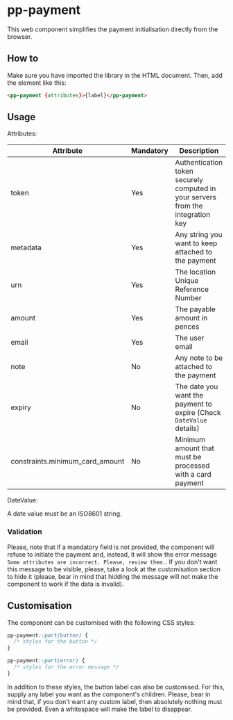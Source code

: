 # pp-payment

This web component simplifies the payment initialisation directly from the browser.

## How to

Make sure you have imported the library in the HTML document. Then, add the element like this:

```html
<pp-payment {attributes}>{label}</pp-payment>
```

## Usage

Attributes:

| Attribute                       | Mandatory | Description                                                                     |
| ------------------------------- | --------- | ------------------------------------------------------------------------------- |
| token                           | Yes       | Authentication token securely computed in your servers from the integration key |
| metadata                        | Yes       | Any string you want to keep attached to the payment                             |
| urn                             | Yes       | The location Unique Reference Number                                            |
| amount                          | Yes       | The payable amount in pences                                                    |
| email                           | Yes       | The user email                                                                  |
| note                            | No        | Any note to be attached to the payment                                          |
| expiry                          | No        | The date you want the payment to expire (Check `DateValue` details)             |
| constraints.minimum_card_amount | No        | Minimum amount that must be processed with a card payment                       |

DateValue:

A date value must be an ISO8601 string.

### Validation

Please, note that if a mandatory field is not provided, the component will refuse to initiate the payment and, instead,
it will show the error message `Some attributes are incorrect. Please, review them.`. If you don't want this message
to be visible, please, take a look at the customisation section to hide it (please, bear in mind that hidding the message
will not make the component to work if the data is invalid).

## Customisation

The component can be customised with the following CSS styles:
```css
pp-payment::part(button) {
  /* styles for the button */
}

pp-payment::part(error) {
  /* styles for the error message */
}
```

In addition to these styles, the button label can also be customised. For this, supply any label you want as the component's
children. Please, bear in mind that, if you don't want any custom label, then absolutely nothing must be provided. Even a
whitespace will make the label to disappear.
